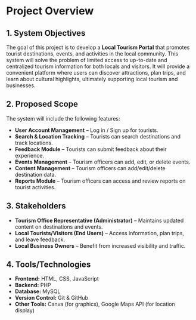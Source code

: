 # Project Overview  

## 1. System Objectives  
The goal of this project is to develop a **Local Tourism Portal** that promotes tourist destinations, events, and activities in the local community. This system will solve the problem of limited access to up-to-date and centralized tourism information for both locals and visitors. It will provide a convenient platform where users can discover attractions, plan trips, and learn about cultural highlights, ultimately supporting local tourism and businesses.  

## 2. Proposed Scope  
The system will include the following features:  
- **User Account Management** – Log in / Sign up for tourists.  
- **Search & Location Tracking** – Tourists can search destinations and track locations.  
- **Feedback Module** – Tourists can submit feedback about their experience.  
- **Events Management** – Tourism officers can add, edit, or delete events.  
- **Content Management** – Tourism officers can add/edit/delete destination data.  
- **Reports Module** – Tourism officers can access and review reports on tourist activities.

## 3. Stakeholders  
- **Tourism Office Representative (Administrator)** – Maintains updated content on destinations and events.  
- **Local Tourists/Visitors (End Users)** – Access information, plan trips, and leave feedback.  
- **Local Business Owners** – Benefit from increased visibility and traffic.  

## 4. Tools/Technologies  
- **Frontend:** HTML, CSS, JavaScript
- **Backend:** PHP   
- **Database:** MySQL 
- **Version Control:** Git & GitHub  
- **Other Tools:** Canva (for graphics), Google Maps API (for location display)  
